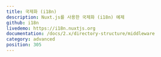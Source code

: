 ```yaml
---
title: 국제화 (i18n)
description: Nuxt.js를 사용한 국제화 (i18n) 예제
github: i18n
livedemo: https://i18n.nuxtjs.org
documentation: /docs/2.x/directory-structure/middleware
category: advanced
position: 305
---
```


